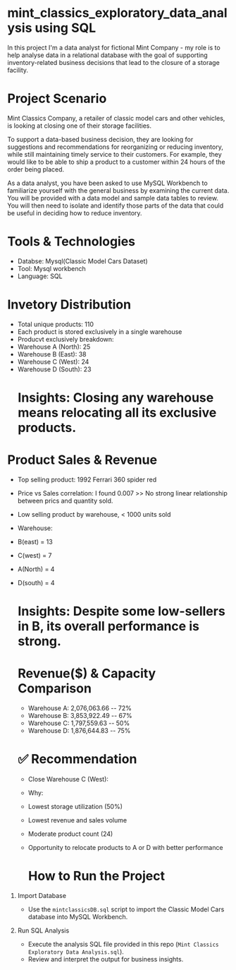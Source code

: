 # mint_classics_exploratory_data_analysis using SQL
 In this project I'm a data analyst for fictional Mint Company - my role is to help analyse data in a relational database with the goal of supporting inventory-related business decisions that lead to the closure of a storage facility.
 # Project Scenario
 Mint Classics Company, a retailer of classic model cars and other vehicles, is looking at closing one of their storage facilities. 

To support a data-based business decision, they are looking for suggestions and recommendations for reorganizing or reducing inventory, while still maintaining timely service to their customers. For example, they would like to be able to ship a product to a customer within 24 hours of the order being placed.

As a data analyst, you have been asked to use MySQL Workbench to familiarize yourself with the general business by examining the current data. You will be provided with a data model and sample data tables to review. You will then need to isolate and identify those parts of the data that could be useful in deciding how to reduce inventory.
# Tools & Technologies
- Databse: Mysql(Classic Model Cars Dataset)
- Tool: Mysql workbench
- Language: SQL
# Invetory Distribution
- Total unique products: 110
- Each product is stored exclusively in a single warehouse
- Producvt exclusively breakdown:
- Warehouse A (North): 25
- Warehouse B (East): 38
- Warehouse C (West): 24
- Warehouse D (South): 23
  # Insights: Closing any warehouse means relocating all its exclusive products.

# Product Sales & Revenue
- Top selling product: 1992 Ferrari 360 spider red
- Price vs Sales correlation: I found 0.007 >> No strong linear relationship between prics and quantity sold.
- Low selling product by warehouse, < 1000 units sold
- Warehouse:
- B(east) = 13
- C(west) = 7
- A(North) = 4
- D(south) = 4
  # Insights: Despite some low-sellers in B, its overall performance is strong.

  # Revenue($) & Capacity Comparison
  - Warehouse A: 2,076,063.66 -- 72%
  - Warehouse B: 3,853,922.49 -- 67%
  - Warehouse C:  1,797,559.63 -- 50%
  - Warehouse D: 1,876,644.83  -- 75%
 
  # ✅ Recommendation
  - Close Warehouse C (West):
  - Why:
  - Lowest storage utilization (50%)
  - Lowest revenue and sales volume
  - Moderate product count (24)
  - Opportunity to relocate products to A or D with better performance
 
    # How to Run the Project

1. Import Database
   - Use the `mintclassicsDB.sql` script to import the Classic Model Cars database into MySQL Workbench.

2. Run SQL Analysis
   - Execute the analysis SQL file provided in this repo (`Mint Classics Exploratory Data Analysis.sql`).
   - Review and interpret the output for business insights.




  
  

  


 




 
